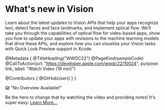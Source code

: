 # What's new in Vision

Learn about the latest updates to Vision APIs that help your apps recognize text, detect faces and face landmarks, and implement optical flow. We’ll take you through the capabilities of optical flow for video-based apps, show you how to update your apps with revisions to the machine learning models that drive these APIs, and explore how you can visualize your Vision tasks with Quick Look Preview support in Xcode.

@Metadata {
   @TitleHeading("WWDC22")
   @PageKind(sampleCode)
   @CallToAction(url: "https://developer.apple.com/wwdc22/10024", purpose: link, label: "Watch Video (19 min)")

   @Contributors {
      @GitHubUser(<replace this with your GitHub handle>)
   }
}

😱 "No Overview Available!"

Be the hero to change that by watching the video and providing notes! It's super easy:
 [Learn More…](https://wwdcnotes.com/documentation/wwdcnotes/contributing)
